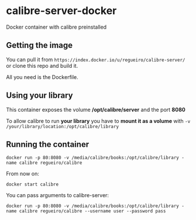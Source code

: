 calibre-server-docker
=====================

Docker container with calibre preinstalled

Getting the image
-----------------
You can pull it from ``https://index.docker.io/u/regueiro/calibre-server/`` or clone this repo and build it.

All you need is the Dockerfile.


Using your library
------------------

This container exposes the volume **/opt/calibre/server** and the port **8080**


To allow calibre to run **your library** you have to **mount it as a volume** with ``-v /your/library/location:/opt/calibre/library``


Running the container
------------------------

    docker run -p 80:8080 -v /media/calibre/books:/opt/calibre/library -name calibre regueiro/calibre

From now on:

    docker start calibre


You can pass arguments to calibre-server:

    docker run -p 80:8080 -v /media/calibre/books:/opt/calibre/library -name calibre regueiro/calibre --username user --password pass
